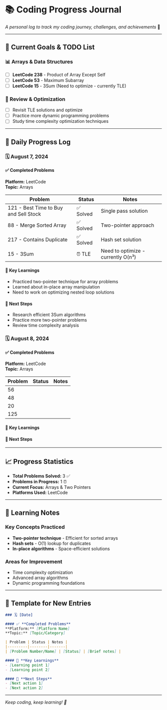 # 📚 Coding Progress Journal

*A personal log to track my coding journey, challenges, and achievements* 🚀

---

## 🎯 Current Goals & TODO List

### 📊 Arrays & Data Structures
- [ ] **LeetCode 238** - Product of Array Except Self
- [ ] **LeetCode 53** - Maximum Subarray
- [ ] **LeetCode 15** - 3Sum (Need to optimize - currently TLE)

### 🔄 Review & Optimization
- [ ] Revisit TLE solutions and optimize
- [ ] Practice more dynamic programming problems
- [ ] Study time complexity optimization techniques

---

## 📅 Daily Progress Log

### 🗓️ August 7, 2024

#### ✅ **Completed Problems**
**Platform:** LeetCode  
**Topic:** Arrays

| Problem | Status | Notes |
|---------|--------|-------|
| 121 - Best Time to Buy and Sell Stock | ✅ Solved | Single pass solution |
| 88 - Merge Sorted Array | ✅ Solved | Two-pointer approach |
| 217 - Contains Duplicate | ✅ Solved | Hash set solution |
| 15 - 3Sum | ⏰ TLE | Need to optimize - currently O(n³) |

#### 🎯 **Key Learnings**
- Practiced two-pointer technique for array problems
- Learned about in-place array manipulation
- Need to work on optimizing nested loop solutions

#### 🔄 **Next Steps**
- Research efficient 3Sum algorithms
- Practice more two-pointer problems
- Review time complexity analysis

### 🗓️ August 8, 2024

#### ✅ **Completed Problems**
**Platform:** LeetCode  
**Topic:** Arrays

| Problem | Status | Notes |
|---------|--------|-------|
| 56
| 48
| 20
| 125

#### 🎯 **Key Learnings**


#### 🔄 **Next Steps**


---

## 📈 Progress Statistics

- **Total Problems Solved:** 3 ✅
- **Problems in Progress:** 1 ⏰
- **Current Focus:** Arrays & Two Pointers
- **Platforms Used:** LeetCode

---

## 🧠 Learning Notes

### Key Concepts Practiced
- **Two-pointer technique** - Efficient for sorted arrays
- **Hash sets** - O(1) lookup for duplicates
- **In-place algorithms** - Space-efficient solutions

### Areas for Improvement
- Time complexity optimization
- Advanced array algorithms
- Dynamic programming foundations

---

## 📝 Template for New Entries

```markdown
### 🗓️ [Date]

#### ✅ **Completed Problems**
**Platform:** [Platform Name]  
**Topic:** [Topic/Category]

| Problem | Status | Notes |
|---------|--------|-------|
| [Problem Number/Name] | [Status] | [Brief notes] |

#### 🎯 **Key Learnings**
- [Learning point 1]
- [Learning point 2]

#### 🔄 **Next Steps**
- [Next action 1]
- [Next action 2]
```

---

*Keep coding, keep learning! 💪*
